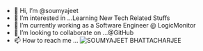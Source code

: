 - 👋 Hi, I’m @soumyajeet
- 👀 I’m interested in ...Learning New Tech Related Stuffs
- 🌱 I’m currently working as a Software Engineer @ LogicMonitor
- 💞️ I’m looking to collaborate on ...@GitHub
- 📫 How to reach me ...
 ![SOUMYAJEET BHATTACHARJEE](/hello/pic.png)
